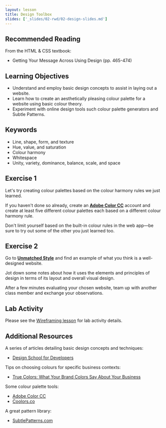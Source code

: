 ```yaml
---
layout: lesson
title: Design Toolbox
slides: ['_slides/02-rwd/02-design-slides.md']
---
```


## Recommended Reading

From the HTML & CSS textbook:

- Getting Your Message Across Using Design (pp. 465-474)

## Learning Objectives

- Understand and employ basic design concepts to assist in laying out a website.
- Learn how to create an aesthetically pleasing colour palette for a website using basic colour theory.
- Experiment with online design tools such colour palette generators and Subtle Patterns.

## Keywords

- Line, shape, form, and texture
- Hue, value, and saturation
- Colour harmony
- Whitespace
- Unity, variety, dominance, balance, scale, and space

## Exercise 1

Let's try creating colour palettes based on the colour harmony rules we just learned.

If you haven't done so already, create an **[Adobe Color CC](https://color.adobe.com/)** account and create at least five different colour palettes each based on a different colour harmony rule.

Don't limit yourself based on the built-in colour rules in the web app&mdash;be sure to try out some of the other you just learned too.

## Exercise 2

Go to **[Unmatched Style](http://unmatchedstyle.com/)** and find an example of what you think is a well-designed website.

Jot down some notes about how it uses the elements and principles of design in terms of its layout and overall visual design.

After a few minutes evaluating your chosen website, team up with another class member and exchange your observations.

## Lab Activity

Please see the [Wireframing lesson](/lesson/wireframing/) for lab activity details.

## Additional Resources

A series of articles detailing basic design concepts and techniques:

- [Design School for Developers](http://webdesign.tutsplus.com/series/design-school-for-developers--webdesign-13793)

Tips on choosing colours for specific business contexts:

- [True Colors: What Your Brand Colors Say About Your Business](http://www.columnfivemedia.com/work-items/infographic-true-colors-what-your-brand-colors-say-about-your-business)

Some colour palette tools:

- [Adobe Color CC](https://color.adobe.com/)
- [Coolors.co](http://coolors.co/)

A great pattern library:

- [SubtlePatterns.com](http://www.subtlepatterns.com)

